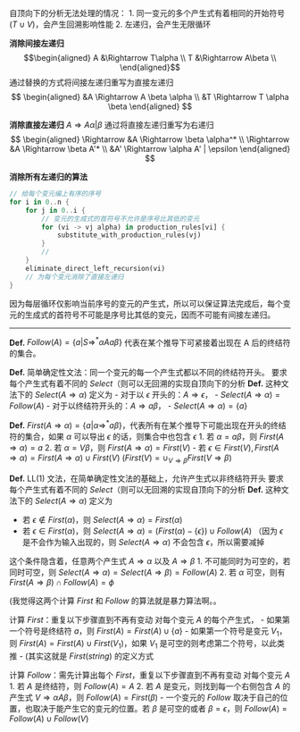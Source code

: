  自顶向下的分析无法处理的情况：
    1. 同一变元的多个产生式有着相同的开始符号($T \cup V$)，会产生回溯影响性能
    2. 左递归，会产生无限循环

**消除间接左递归**
$$\begin{aligned}
A &\Rightarrow T\alpha \\ 
T &\Rightarrow A\beta \\
\end{aligned}$$
通过替换的方式将间接左递归重写为直接左递归
$$
\begin{aligned}
&A \Rightarrow A \beta \alpha \\
&T \Rightarrow T \alpha \beta
\end{aligned}
$$

**消除直接左递归** $A \Rightarrow A\alpha | \beta$
通过将直接左递归重写为右递归
$$
\begin{aligned}
\Rightarrow &A \Rightarrow \beta \alpha^* \\
\Rightarrow &A \Rightarrow \beta A'* \\
&A' \Rightarrow \alpha A' | \epsilon
\end{aligned}
$$

**消除所有左递归的算法**
```rust
// 给每个变元编上有序的序号
for i in 0..n {
    for j in 0..i {
        // 变元的生成式的首符号不允许是序号比其低的变元
        for (vi -> vj alpha) in production_rules[vi] {
            substitute_with_production_rules(vj)
        }
        // 
    }
    eliminate_direct_left_recursion(vi)
    // 为每个变元消除了直接左递归
}
```
因为每层循环仅影响当前序号的变元的产生式，所以可以保证算法完成后，每个变元的生成式的首符号不可能是序号比其低的变元，因而不可能有间接左递归。

---

**Def.** $Follow(A) = \{a | S \Rightarrow^* \alpha A a \beta \}$ 
    代表在某个推导下可紧接着出现在 A 后的终结符的集合。

**Def.** 简单确定性文法：同一个变元的每一个产生式都以不同的终结符开头。
    要求每个产生式有着不同的 $Select$（则可以无回溯的实现自顶向下的分析
**Def.** 这种文法下的 $Select(A \Rightarrow \alpha)$ 定义为
    - 对于以 $\epsilon$ 开头的：$A \Rightarrow \epsilon$，
        -  $Select(A \Rightarrow \alpha) = Follow(A)$
    - 对于以终结符开头的：$A \Rightarrow a\beta$，
        -  $Select(A \Rightarrow \alpha) = \{a\}$

**Def.** $First(A\Rightarrow\alpha) = \{a | \alpha \Rightarrow^* a\beta \}$，代表所有在某个推导下可能出现在开头的终结符的集合，如果 $\alpha$ 可以导出 $\epsilon$ 的话，则集合中也包含 $\epsilon$
    1. 若 $\alpha = a\beta$，则 $First(A\Rightarrow\alpha) = {a}$
    2. 若 $\alpha = V\beta$，则 $First(A\Rightarrow\alpha) = First(V)$
        - 若 $\epsilon \in First(V), First(A\Rightarrow\alpha) = First(A\Rightarrow\alpha) \cup First(V)$
($First(V) = \cup_{V \Rightarrow \beta} First(V \Rightarrow \beta)$

**Def.** LL(1) 文法，在简单确定性文法的基础上，允许产生式以非终结符开头
    要求每个产生式有着不同的 $Select$（则可以无回溯的实现自顶向下的分析
**Def.** 这种文法下的 $Select(A \Rightarrow \alpha)$ 定义为
   - 若 $\epsilon \notin First(\alpha)$，则 $Select(A \Rightarrow \alpha) = First(\alpha)$
   - 若 $\epsilon \in First(\alpha)$，则 $Select(A \Rightarrow \alpha) = (First(\alpha) - \{\epsilon\}) \cup Follow(A)$
        （因为 $\epsilon$ 是不会作为输入出现的，则 $Select(A \Rightarrow \alpha)$ 不会包含 $\epsilon$，所以需要减掉

这个条件隐含着，任意两个产生式 $A \Rightarrow \alpha$ 以及 $A \Rightarrow \beta$
    1. 不可能同时为可空的，若同时可空，则 $Select(A \Rightarrow \alpha) = Select(A \Rightarrow \beta) = Follow(A)$
        2. 若 $\alpha$ 可空，则有 $First(A \Rightarrow \beta) \cap Follow(A) = \phi$



(我觉得这两个计算 $First$ 和 $Follow$ 的算法就是暴力算法啊。。

计算 $First$：重复以下步骤直到不再有变动
    对每个变元 $A$ 的每个产生式，
        - 如果第一个符号是终结符 $a$，则 $First(A) = First(A) \cup \{a\}$
        - 如果第一个符号是变元 $V_1$，则 $First(A) = First(A) \cup First(V_1)$，如果 $V_1$ 是可空的则考虑第二个符号，以此类推
          - (其实这就是 $First(string)$ 的定义方式

计算 $Follow$：需先计算出每个 $First$，重复以下步骤直到不再有变动
    对每个变元 $A$
        1. 若 $A$ 是终结符，则 $Follow(A) = {A}$
        2. 若 $A$ 是变元，则找到每一个右侧包含 $A$ 的产生式 $V \Rightarrow \alpha A \beta$，则 $Follow(A) = First(\beta)$
           - 一个变元的 $Follow$ 取决于自己的位置，也取决于能产生它的变元的位置。若 $\beta$ 是可空的或者 $\beta = \epsilon$，则 $Follow(A) = Follow(A) \cup Follow(V)$





